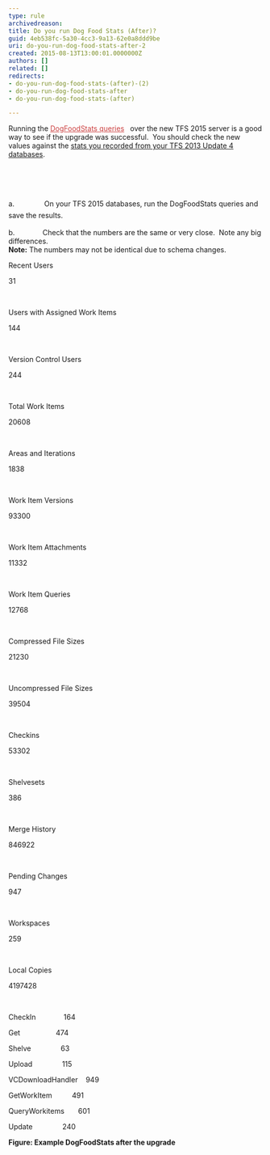 ```yaml
---
type: rule
archivedreason: 
title: Do you run Dog Food Stats (After)?
guid: 4eb538fc-5a30-4cc3-9a13-62e0a8ddd9be
uri: do-you-run-dog-food-stats-after-2
created: 2015-08-13T13:00:01.0000000Z
authors: []
related: []
redirects:
- do-you-run-dog-food-stats-(after)-(2)
- do-you-run-dog-food-stats-after
- do-you-run-dog-food-stats-(after)

---
```



<p>Running the&#160;<a href="http&#58;//blogs.msdn.com/b/granth/archive/2009/10/23/tfs2010-sql-queries-for-tfs-statistics.aspx" style="color&#58;#cc4141;border-bottom-color&#58;#cc4141;">DogFoodStats queries</a>&#160;&#160;&#160;over the new TFS 2015 server is a good way to see if the upgrade was successful.&#160; You should check the new values against the&#160;<a href="/ALM/RulesToBetterTFS2012Migration/Pages/DogfoodStatsBefore.aspx">stats you recorded from your TFS 2013 Update 4 databases</a>.</p><div><br></div>
<br><excerpt class='endintro'></excerpt><br>
<p><span style="line-height&#58;1.6;">a.</span><span style="line-height&#58;1.6;">&#160;&#160;&#160;&#160;&#160;&#160;&#160;&#160;&#160;&#160;&#160;&#160;&#160;&#160; </span><span style="line-height&#58;1.6;">On your TFS 2015 databases, run the DogFoodStats queries and save the results.</span><br></p><p>b.&#160;&#160;&#160;&#160;&#160;&#160;&#160;&#160;&#160;&#160;&#160;&#160;&#160; Check that the numbers are the same or very close.&#160; Note any big differences.<br> <strong>Note&#58;</strong>&#160;The numbers may not be identical due to schema changes.</p><p>Recent Users</p><p>31</p><p>&#160;</p><p>Users with Assigned Work Items</p><p>144</p><p>&#160;</p><p>Version Control Users</p><p>244</p><p>&#160;</p><p>Total Work Items</p><p>20608</p><p>&#160;</p><p>Areas and Iterations</p><p>1838</p><p>&#160;</p><p>Work Item Versions</p><p>93300</p><p>&#160;</p><p>Work Item Attachments</p><p>11332</p><p>&#160;</p><p>Work Item Queries</p><p>12768</p><p>&#160;</p><p>Compressed File Sizes</p><p>21230</p><p>&#160;</p><p>Uncompressed File Sizes</p><p>39504</p><p>&#160;</p><p>Checkins</p><p>53302</p><p>&#160;</p><p>Shelvesets</p><p>386</p><p>&#160;</p><p>Merge History</p><p>846922</p><p>&#160;</p><p>Pending Changes</p><p>947</p><p>&#160;</p><p>Workspaces</p><p>259</p><p>&#160;</p><p>Local Copies</p><p>4197428</p><p>&#160;</p><p>CheckIn&#160;&#160;&#160;&#160;&#160;&#160;&#160;&#160;&#160;&#160;&#160;&#160;&#160; 164</p><p>Get&#160;&#160;&#160;&#160;&#160;&#160;&#160;&#160;&#160;&#160;&#160;&#160;&#160;&#160;&#160;&#160;&#160; 474</p><p>Shelve&#160;&#160;&#160;&#160;&#160;&#160;&#160;&#160;&#160;&#160;&#160;&#160;&#160;&#160; 63</p><p>Upload&#160;&#160;&#160;&#160;&#160;&#160;&#160;&#160;&#160;&#160;&#160;&#160;&#160;&#160; 115</p><p>VCDownloadHandler&#160;&#160;&#160; 949</p><p>GetWorkItem&#160;&#160;&#160;&#160;&#160;&#160;&#160;&#160;&#160; 491</p><p>QueryWorkitems&#160;&#160;&#160;&#160; &#160; 601</p><p>Update &#160;&#160;&#160;&#160;&#160;&#160;&#160;&#160;&#160;&#160;&#160;&#160;&#160;&#160;240</p><p><strong>Figure&#58; Example DogFoodStats after the upgrade</strong></p>


